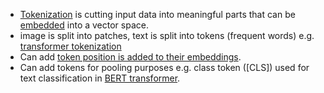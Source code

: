  
- [Tokenization](/ml/Tokenization-in-Machine-Learning-Explained) is cutting input data into meaningful parts that can be [embedded](/ml/Embeddings-in-Machine-Learning-Explained) into a vector space.
- image is split into patches, text is split into tokens (frequent words) e.g. [transformer tokenization](/ml/transformer-embeddings-and-tokenization)
- Can add [token position is added to their embeddings](/ml/transformer-positional-embeddings-and-encodings).
- Can add tokens for pooling purposes e.g. class token (\[CLS\]) used for text classification in [BERT transformer](/ml/transformers-self-attention-mechanism-simplified).

